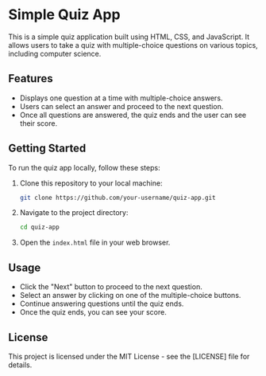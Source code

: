 # Simple Quiz App

This is a simple quiz application built using HTML, CSS, and JavaScript. It allows users to take a quiz with multiple-choice questions on various topics, including computer science.

## Features

- Displays one question at a time with multiple-choice answers.
- Users can select an answer and proceed to the next question.
- Once all questions are answered, the quiz ends and the user can see their score.

## Getting Started

To run the quiz app locally, follow these steps:

1. Clone this repository to your local machine:

    ```bash
    git clone https://github.com/your-username/quiz-app.git
    ```

2. Navigate to the project directory:

    ```bash
    cd quiz-app
    ```

3. Open the `index.html` file in your web browser.

## Usage

- Click the "Next" button to proceed to the next question.
- Select an answer by clicking on one of the multiple-choice buttons.
- Continue answering questions until the quiz ends.
- Once the quiz ends, you can see your score.

## License

This project is licensed under the MIT License - see the [LICENSE] file for details.